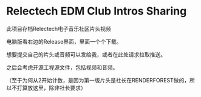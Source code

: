 # Relectech EDM Club Intros Sharing

此项目存档Relectech电子音乐社区片头视频

电脑版看右边的Release界面，里面一个个下载。

想要提交自己的片头或音频可以发给我，或者在此处请求拉取推送。

之后会考虑开源工程源文件，包括视频和音频。

（至于为何从2开始计数，是因为第一版片头是社长在RENDERFOREST做的，所以不打算放这里，除非社长要求）
